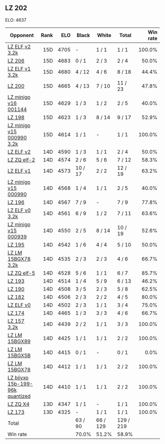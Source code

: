 ## LZ 202 ##

ELO: 4637

Opponent | Rank | ELO | Black | White | Total | Win rate
---------|-----:|----:|-------|-------|-------|-------:
[LZ ELF v2 3.2k](LZ%20ELF%20v2%203.2k.md) | 15D | 4705 | - | 1 / 1 | 1 / 1 | 100.0%
[LZ 206](LZ%20206.md) | 15D | 4683 | 0 / 1 | 2 / 3 | 2 / 4 | 50.0%
[LZ ELF v1 3.2k](LZ%20ELF%20v1%203.2k.md) | 15D | 4680 | 4 / 12 | 4 / 6 | 8 / 18 | 44.4%
[LZ 200](LZ%20200.md) | 15D | 4665 | 4 / 13 | 7 / 10 | 11 / 23 | 47.8%
[LZ minigo v16 001144](LZ%20minigo%20v16%20001144.md) | 15D | 4629 | 1 / 3 | 1 / 2 | 2 / 5 | 40.0%
[LZ 198](LZ%20198.md) | 15D | 4623 | 1 / 3 | 8 / 14 | 9 / 17 | 52.9%
[LZ minigo v15 000990 3.2k](LZ%20minigo%20v15%20000990%203.2k.md) | 15D | 4614 | 1 / 1 | - | 1 / 1 | 100.0%
[LZ ELF v2](LZ%20ELF%20v2.md) | 14D | 4590 | 1 / 3 | 1 / 1 | 2 / 4 | 50.0%
[LZ ZQ elf-2](LZ%20ZQ%20elf-2.md) | 14D | 4574 | 2 / 6 | 5 / 6 | 7 / 12 | 58.3%
[LZ ELF v1](LZ%20ELF%20v1.md) | 14D | 4573 | 10 / 17 | 2 / 2 | 12 / 19 | 63.2%
[LZ minigo v15 000990](LZ%20minigo%20v15%20000990.md) | 14D | 4568 | 1 / 4 | 1 / 1 | 2 / 5 | 40.0%
[LZ 196](LZ%20196.md) | 14D | 4567 | 7 / 9 | - | 7 / 9 | 77.8%
[LZ ELF v0 3.2k](LZ%20ELF%20v0%203.2k.md) | 14D | 4561 | 6 / 9 | 1 / 2 | 7 / 11 | 63.6%
[LZ minigo v15 000939](LZ%20minigo%20v15%20000939.md) | 14D | 4550 | 2 / 5 | 8 / 14 | 10 / 19 | 52.6%
[LZ 195](LZ%20195.md) | 14D | 4542 | 1 / 6 | 4 / 4 | 5 / 10 | 50.0%
[LZ LM 15BGX78 3.2k](LZ%20LM%2015BGX78%203.2k.md) | 14D | 4535 | 2 / 3 | 2 / 3 | 4 / 6 | 66.7%
[LZ ZQ elf-5](LZ%20ZQ%20elf-5.md) | 14D | 4528 | 5 / 6 | 1 / 1 | 6 / 7 | 85.7%
[LZ 193](LZ%20193.md) | 14D | 4514 | 1 / 4 | 5 / 9 | 6 / 13 | 46.2%
[LZ 190](LZ%20190.md) | 14D | 4508 | 3 / 5 | 2 / 3 | 5 / 8 | 62.5%
[LZ 182](LZ%20182.md) | 14D | 4506 | 2 / 3 | 2 / 2 | 4 / 5 | 80.0%
[LZ ELF v0](LZ%20ELF%20v0.md) | 14D | 4502 | 2 / 3 | 1 / 1 | 3 / 4 | 75.0%
[LZ 174](LZ%20174.md) | 14D | 4465 | 1 / 3 | 3 / 3 | 4 / 6 | 66.7%
[LZ 157 3.2k](LZ%20157%203.2k.md) | 14D | 4439 | 2 / 2 | 1 / 1 | 3 / 3 | 100.0%
[LZ LM 15BGX89](LZ%20LM%2015BGX89.md) | 14D | 4425 | 1 / 1 | 1 / 1 | 2 / 2 | 100.0%
[LZ LM 15BGX5B](LZ%20LM%2015BGX5B.md) | 14D | 4415 | 0 / 1 | - | 0 / 1 | 0.0%
[LZ LM 15BGX78](LZ%20LM%2015BGX78.md) | 14D | 4412 | 1 / 1 | 1 / 1 | 2 / 2 | 100.0%
[LZ bjiyxo 15b-199-96k quantized](LZ%20bjiyxo%2015b-199-96k%20quantized.md) | 14D | 4410 | 1 / 1 | 1 / 1 | 2 / 2 | 100.0%
[LZ ZQ X4](LZ%20ZQ%20X4.md) | 13D | 4347 | 1 / 1 | - | 1 / 1 | 100.0%
[LZ 173](LZ%20173.md) | 13D | 4325 | - | 1 / 1 | 1 / 1 | 100.0%
Total | | | 63 / 90 | 66 / 129 | 129 / 219 | 
Win rate| | | 70.0% | 51.2% | 58.9% | 
